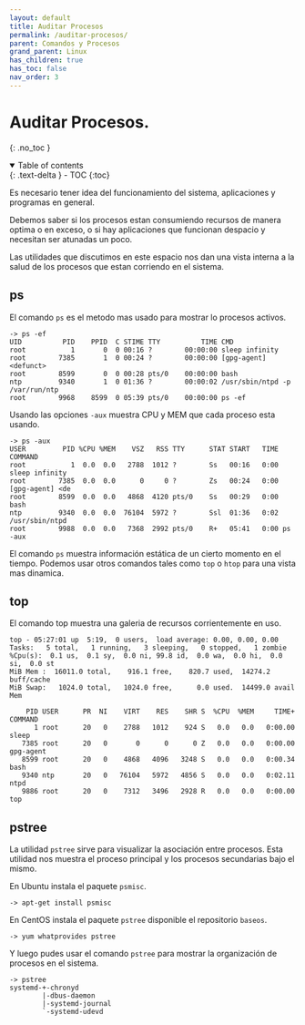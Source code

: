 ```yaml
---
layout: default
title: Auditar Procesos
permalink: /auditar-procesos/
parent: Comandos y Procesos
grand_parent: Linux
has_children: true
has_toc: false
nav_order: 3
---
```


# Auditar Procesos.
{: .no_toc }

<details open markdown="block">
  <summary>
    Table of contents
  </summary>
  {: .text-delta }
- TOC
{:toc}
</details>

Es necesario tener idea del funcionamiento del sistema, aplicaciones y programas en general.

Debemos saber si los procesos estan consumiendo recursos de manera optima o en exceso, o si hay aplicaciones que funcionan despacio y necesitan ser atunadas un poco.

Las utilidades que discutimos en este espacio nos dan una vista interna a la salud de los procesos que estan corriendo en el sistema.

## ps

El comando `ps` es el metodo mas usado para mostrar lo procesos activos.
```
-> ps -ef
UID          PID    PPID  C STIME TTY          TIME CMD
root           1       0  0 00:16 ?        00:00:00 sleep infinity
root        7385       1  0 00:24 ?        00:00:00 [gpg-agent] <defunct>
root        8599       0  0 00:28 pts/0    00:00:00 bash
ntp         9340       1  0 01:36 ?        00:00:02 /usr/sbin/ntpd -p /var/run/ntp
root        9968    8599  0 05:39 pts/0    00:00:00 ps -ef
```
Usando las opciones `-aux` muestra CPU y MEM que cada proceso esta usando.
```
-> ps -aux
USER         PID %CPU %MEM    VSZ   RSS TTY      STAT START   TIME COMMAND
root           1  0.0  0.0   2788  1012 ?        Ss   00:16   0:00 sleep infinity
root        7385  0.0  0.0      0     0 ?        Zs   00:24   0:00 [gpg-agent] <de
root        8599  0.0  0.0   4868  4120 pts/0    Ss   00:29   0:00 bash
ntp         9340  0.0  0.0  76104  5972 ?        Ssl  01:36   0:02 /usr/sbin/ntpd
root        9988  0.0  0.0   7368  2992 pts/0    R+   05:41   0:00 ps -aux
```

El comando `ps` muestra información estática de un cierto momento en el tiempo. Podemos usar otros comandos tales como `top` o `htop` para una vista mas dinamica.

## top

El comando top muestra una galeria de recursos corrientemente en uso.
```
top - 05:27:01 up  5:19,  0 users,  load average: 0.00, 0.00, 0.00
Tasks:   5 total,   1 running,   3 sleeping,   0 stopped,   1 zombie
%Cpu(s):  0.1 us,  0.1 sy,  0.0 ni, 99.8 id,  0.0 wa,  0.0 hi,  0.0 si,  0.0 st
MiB Mem :  16011.0 total,    916.1 free,    820.7 used,  14274.2 buff/cache
MiB Swap:   1024.0 total,   1024.0 free,      0.0 used.  14499.0 avail Mem

    PID USER      PR  NI    VIRT    RES    SHR S  %CPU  %MEM     TIME+ COMMAND
      1 root      20   0    2788   1012    924 S   0.0   0.0   0:00.00 sleep
   7385 root      20   0       0      0      0 Z   0.0   0.0   0:00.00 gpg-agent
   8599 root      20   0    4868   4096   3248 S   0.0   0.0   0:00.34 bash
   9340 ntp       20   0   76104   5972   4856 S   0.0   0.0   0:02.11 ntpd
   9886 root      20   0    7312   3496   2928 R   0.0   0.0   0:00.00 top
```

## pstree

La utilidad `pstree` sirve para visualizar la asociación entre procesos. Esta utilidad nos muestra el proceso principal y los procesos secundarias bajo el mismo.

En Ubuntu instala el paquete `psmisc`.
```
-> apt-get install psmisc
```

En CentOS instala el paquete `pstree` disponible el repositorio `baseos`.
```
-> yum whatprovides pstree
```

Y luego pudes usar el comando `pstree` para mostrar la organización de procesos en el sistema.
```
-> pstree
systemd-+-chronyd
        |-dbus-daemon
        |-systemd-journal
        `-systemd-udevd
```